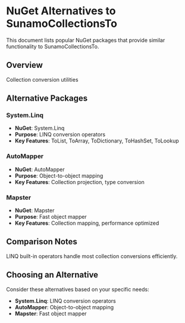 # NuGet Alternatives to SunamoCollectionsTo

This document lists popular NuGet packages that provide similar functionality to SunamoCollectionsTo.

## Overview

Collection conversion utilities

## Alternative Packages

### System.Linq
- **NuGet**: System.Linq
- **Purpose**: LINQ conversion operators
- **Key Features**: ToList, ToArray, ToDictionary, ToHashSet, ToLookup

### AutoMapper
- **NuGet**: AutoMapper
- **Purpose**: Object-to-object mapping
- **Key Features**: Collection projection, type conversion

### Mapster
- **NuGet**: Mapster
- **Purpose**: Fast object mapper
- **Key Features**: Collection mapping, performance optimized

## Comparison Notes

LINQ built-in operators handle most collection conversions efficiently.

## Choosing an Alternative

Consider these alternatives based on your specific needs:
- **System.Linq**: LINQ conversion operators
- **AutoMapper**: Object-to-object mapping
- **Mapster**: Fast object mapper
